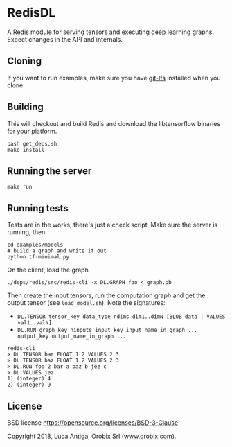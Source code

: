 # RedisDL

A Redis module for serving tensors and executing deep learning graphs.
Expect changes in the API and internals.

## Cloning
If you want to run examples, make sure you have [git-lfs](https://git-lfs.github.com) installed when you clone.

## Building
This will checkout and build Redis and download the libtensorflow binaries for your platform.
```
bash get_deps.sh
make install
```

## Running the server
```
make run
```

## Running tests
Tests are in the works, there's just a check script.
Make sure the server is running, then
```
cd examples/models
# build a graph and write it out
python tf-minimal.py
```

On the client, load the graph
```
./deps/redis/src/redis-cli -x DL.GRAPH foo < graph.pb
```

Then create the input tensors, run the computation graph and get the output tensor (see `load_model.sh`). Note the signatures: 
* `DL.TENSOR tensor_key data_type ndims dim1..dimN [BLOB data | VALUES val1..valN]`
* `DL.RUN graph_key ninputs input_key input_name_in_graph ... output_key output_name_in_graph ...`
```
redis-cli
> DL.TENSOR bar FLOAT 1 2 VALUES 2 3
> DL.TENSOR baz FLOAT 1 2 VALUES 2 3
> DL.RUN foo 2 bar a baz b jez c
> DL.VALUES jez
1) (integer) 4
2) (integer) 9
```

## License

BSD license https://opensource.org/licenses/BSD-3-Clause

Copyright 2018, Luca Antiga, Orobix Srl (www.orobix.com).

